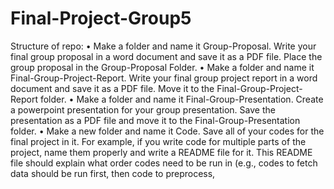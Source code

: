 # Final-Project-Group5
Structure of repo:
• Make a folder and name it Group-Proposal. Write your final group proposal in a word
document and save it as a PDF file. Place the group proposal in the Group-Proposal
Folder.
• Make a folder and name it Final-Group-Project-Report. Write your final group project
report in a word document and save it as a PDF file. Move it to the Final-Group-Project-
Report folder.
• Make a folder and name it Final-Group-Presentation. Create a powerpoint presentation
for your group presentation. Save the presentation as a PDF file and move it to the
Final-Group-Presentation folder.
• Make a new folder and name it Code. Save all of your codes for the final project in it.
For example, if you write code for multiple parts of the project, name them properly and
write a README file for it. This README file should explain what order codes need to
be run in (e.g., codes to fetch data should be run first, then code to preprocess,

